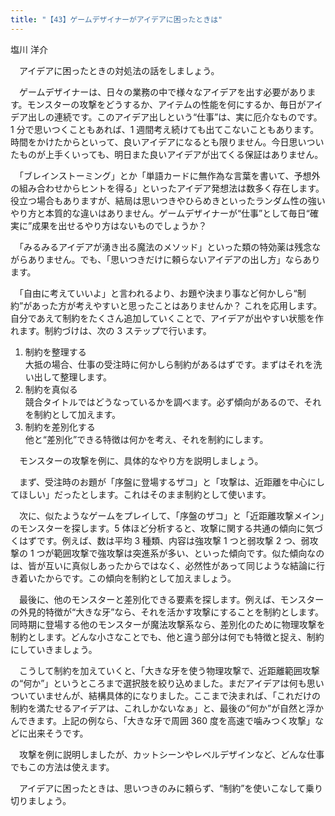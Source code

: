 ```yaml
---
title: "【43】ゲームデザイナーがアイデアに困ったときは"
---
```



塩川 洋介


　アイデアに困ったときの対処法の話をしましょう。

　ゲームデザイナーは、日々の業務の中で様々なアイデアを出す必要があります。モンスターの攻撃をどうするか、アイテムの性能を何にするか、毎日がアイデア出しの連続です。このアイデア出しという“仕事”は、実に厄介なものです。1 分で思いつくこともあれば、1 週間考え続けても出てこないこともあります。時間をかけたからといって、良いアイデアになるとも限りません。今日思いついたものが上手くいっても、明日また良いアイデアが出てくる保証はありません。

　「ブレインストーミング」とか「単語カードに無作為な言葉を書いて、予想外の組み合わせからヒントを得る」といったアイデア発想法は数多く存在します。役立つ場合もありますが、結局は思いつきやひらめきといったランダム性の強いやり方と本質的な違いはありません。ゲームデザイナーが“仕事”として毎日“確実に”成果を出せるやり方はないものでしょうか？

　「みるみるアイデアが湧き出る魔法のメソッド」といった類の特効薬は残念ながらありません。でも、「思いつきだけに頼らないアイデアの出し方」ならあります。

　「自由に考えていいよ」と言われるより、お題や決まり事など何かしら“制約”があった方が考えやすいと思ったことはありませんか？ これを応用します。自分であえて制約をたくさん追加していくことで、アイデアが出やすい状態を作れます。制約づけは、次の 3 ステップで行います。

1.  制約を整理する  
    大抵の場合、仕事の受注時に何かしら制約があるはずです。まずはそれを洗い出して整理します。
2.  制約を真似る  
    競合タイトルではどうなっているかを調べます。必ず傾向があるので、それを制約として加えます。
3.  制約を差別化する  
    他と“差別化”できる特徴は何かを考え、それを制約にします。

　モンスターの攻撃を例に、具体的なやり方を説明しましょう。

　まず、受注時のお題が「序盤に登場するザコ」と「攻撃は、近距離を中心にしてほしい」だったとします。これはそのまま制約として使います。

　次に、似たようなゲームをプレイして、「序盤のザコ」と「近距離攻撃メイン」のモンスターを探します。5 体ほど分析すると、攻撃に関する共通の傾向に気づくはずです。例えば、数は平均 3 種類、内容は強攻撃 1 つと弱攻撃 2 つ、弱攻撃の 1 つが範囲攻撃で強攻撃は突進系が多い、といった傾向です。似た傾向なのは、皆が互いに真似しあったからではなく、必然性があって同じような結論に行き着いたからです。この傾向を制約として加えましょう。

　最後に、他のモンスターと差別化できる要素を探します。例えば、モンスターの外見的特徴が“大きな牙”なら、それを活かす攻撃にすることを制約とします。同時期に登場する他のモンスターが魔法攻撃系なら、差別化のために物理攻撃を制約とします。どんな小さなことでも、他と違う部分は何でも特徴と捉え、制約にしていきましょう。

　こうして制約を加えていくと、「大きな牙を使う物理攻撃で、近距離範囲攻撃の“何か”」というところまで選択肢を絞り込めました。まだアイデアは何も思いついていませんが、結構具体的になりました。ここまで決まれば、「これだけの制約を満たせるアイデアは、これしかないなぁ」と、最後の“何か”が自然と浮かんできます。上記の例なら、「大きな牙で周囲 360 度を高速で噛みつく攻撃」などに出来そうです。

　攻撃を例に説明しましたが、カットシーンやレベルデザインなど、どんな仕事でもこの方法は使えます。

　アイデアに困ったときは、思いつきのみに頼らず、“制約”を使いこなして乗り切りましょう。
